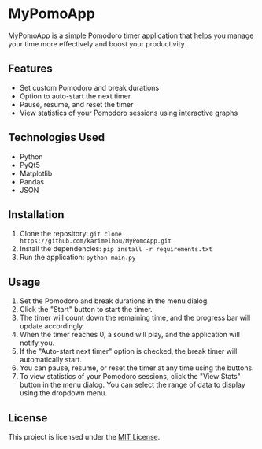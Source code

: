 # MyPomoApp

MyPomoApp is a simple Pomodoro timer application that helps you manage your time more effectively and boost your productivity.

## Features

- Set custom Pomodoro and break durations
- Option to auto-start the next timer
- Pause, resume, and reset the timer
- View statistics of your Pomodoro sessions using interactive graphs

## Technologies Used

- Python
- PyQt5
- Matplotlib
- Pandas
- JSON

## Installation

1. Clone the repository: `git clone https://github.com/karimelhou/MyPomoApp.git`
2. Install the dependencies: `pip install -r requirements.txt`
3. Run the application: `python main.py`

## Usage

1. Set the Pomodoro and break durations in the menu dialog.
2. Click the "Start" button to start the timer.
3. The timer will count down the remaining time, and the progress bar will update accordingly.
4. When the timer reaches 0, a sound will play, and the application will notify you.
5. If the "Auto-start next timer" option is checked, the break timer will automatically start.
6. You can pause, resume, or reset the timer at any time using the buttons.
7. To view statistics of your Pomodoro sessions, click the "View Stats" button in the menu dialog. You can select the range of data to display using the dropdown menu.

## License

This project is licensed under the [MIT License](LICENSE).
